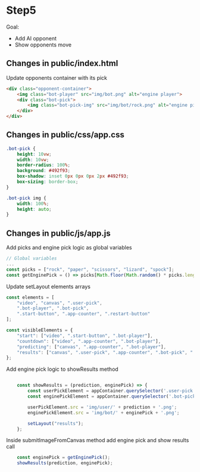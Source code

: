 # Step5
Goal:
* Add AI opponent
* Show opponents move

## Changes in public/index.html

Update opponents container with its pick
```HTML
<div class="opponent-container">
    <img class="bot-player" src="img/bot.png" alt="engine player">
    <div class="bot-pick">
        <img class="bot-pick-img" src="img/bot/rock.png" alt="engine pick">
    </div>
</div>
```

## Changes in public/css/app.css
``` CSS
.bot-pick {
    height: 10vw;
    width: 10vw;
    border-radius: 100%;
    background: #492f93;
    box-shadow: inset 0px 0px 0px 2px #492f93;
    box-sizing: border-box;
}

.bot-pick img {
    width: 100%;
    height: auto;
}
```

## Changes in public/js/app.js
Add picks and engine pick logic as global variables
```javascript
// Global variables
...
const picks = ["rock", "paper", "scissors", "lizard", "spock"];
const getEnginePick = () => picks[Math.floor(Math.random() * picks.length)];
```

Update setLayout elements arrays
```javascript
const elements = [
    "video", "canvas", ".user-pick",
    ".bot-player", ".bot-pick",
    ".start-button", ".app-counter", ".restart-button"
];

const visibleElements = {
    "start": ["video", ".start-button", ".bot-player"],
    "countdown": ["video", ".app-counter", ".bot-player"],
    "predicting": ["canvas", ".app-counter", ".bot-player"],
    "results": ["canvas", ".user-pick", ".app-counter", ".bot-pick", ".restart-button"]
};
```

Add engine pick logic to showResults method
```javascript

    const showResults = (prediction, enginePick) => {
        const userPickElement = appContainer.querySelector('.user-pick');
        const enginePickElement = appContainer.querySelector('.bot-pick-img');

        userPickElement.src = 'img/user/' + prediction + '.png';
        enginePickElement.src = 'img/bot/' + enginePick + '.png';

        setLayout("results");
    };
```

Inside submitImageFromCanvas method add engine pick and show results call
```javascript
    const enginePick = getEnginePick();
    showResults(prediction, enginePick);
```